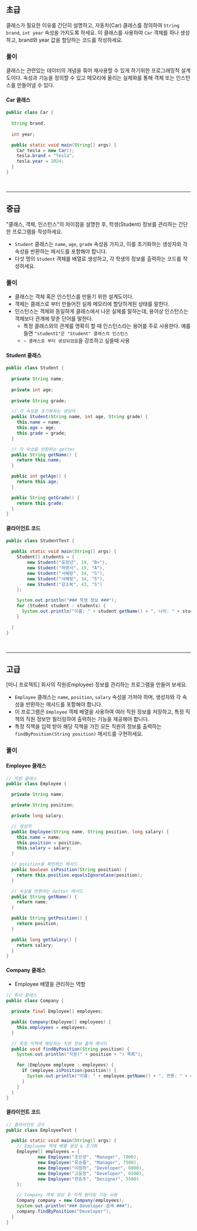 ## 초급

클래스가 필요한 이유를 간단히 설명하고, 자동차(Car) 클래스를 정의하여 `String brand`, `int year` 속성을 가지도록 하세요. 이 클래스를 사용하여 `Car` 객체를 하나 생성하고, brand와 year 값을 할당하는 코드를 작성하세요.

### 풀이
클래스는 관련있는 데이터의 개념을 묶어 재사용할 수 있게 하기위한 프로그래밍적 설계도이다.
속성과 기능을 정의할 수 있고 메모리에 올리는 실체화를 통해 객체 또는 인스턴스를 만들어낼 수 있다.

#### Car 클래스
```java
public class Car {
  
  String brand;
  
  int year;

  public static void main(String[] args) {
    Car tesla = new Car();
    tesla.brand = "Tesla";
    tesla.year = 2024;
  }
}
```

<br>

----

## 중급

"클래스, 객체, 인스턴스"의 차이점을 설명한 후, 학생(Student) 정보를 관리하는 간단한 프로그램을 작성하세요.
- `Student` 클래스는 `name`, `age`, `grade` 속성을 가지고, 이를 초기화하는 생성자와 각 속성을 반환하는 메서드를 포함해야 합니다.
- 다섯 명의 `Student` 객체를 배열로 생성하고, 각 학생의 정보를 출력하는 코드를 작성하세요.

### 풀이
- 클래스는 객체 혹은 인스턴스를 만들기 위한 설계도이다.
- 객체는 클래스로 부터 만들어진 실제 메모리에 할당하게된 상태를 말한다.
- 인스턴스는 객체와 동일하게 클래스에서 나온 실체를 말하는데, 용어상 인스턴스는 객체보다 관계에 맞춘 단어를 말한다. 
  - 특정 클래스와의 관계를 명확히 할 때 인스턴스라는 용어를 주로 사용한다. 예를들면 `"student1"은 "Student" 클래스의 인스턴스`
  - `~ 클래스로 부터 생성되었음`을 강조하고 싶을때 사용

#### Student 클래스
```java
public class Student {
  
  private String name;
  
  private int age;
  
  private String grade;

  // 각 속성을 초기화하는 생성자
  public Student(String name, int age, String grade) {
    this.name = name;
    this.age = age;
    this.grade = grade;
  }

  // 각 속성을 반환하는 getter
  public String getName() {
    return this.name;
  }

  public int getAge() {
    return this.age;
  }

  public String getGrade() {
    return this.grade;
  }
}
```

#### 클라이언트 코드
```java
public class StudentTest {

  public static void main(String[] args) {
    Student[] students = {
        new Student("윤정년", 19, "B+"),
        new Student("허영서", 19, "A"),
        new Student("서혜랑", 34, "S"),
        new Student("서혜랑", 34, "S"),
        new Student("강소복", 43, "S")
    };

    System.out.println("### 학생 정보 ###");
    for (Student student : students) {
      System.out.println("이름: " + student.getName() + ", 나이: " + student.getAge() + ", 등급: " + student.getGrade());
    }

  }
}
```


<br>

----

## 고급

[미니 프로젝트] 회사의 직원(Employee) 정보를 관리하는 프로그램을 만들어 보세요.
- `Employee` 클래스는 `name`, `position`, `salary` 속성을 가져야 하며, 생성자와 각 속성을 반환하는 메서드를 포함해야 합니다.
- 이 프로그램은 `Employee` 객체 배열을 사용하여 여러 직원 정보를 저장하고, 특정 직책의 직원 정보만 필터링하여 출력하는 기능을 제공해야 합니다.
- 특정 직책을 입력 받아 해당 직책을 가진 모든 직원의 정보를 출력하는 `findByPosition(String position)` 메서드를 구현하세요.

### 풀이

#### Employee 클래스
```java
// 직원 클래스
public class Employee {

  private String name;

  private String position;

  private long salary;

  // 생성자
  public Employee(String name, String position, long salary) {
    this.name = name;
    this.position = position;
    this.salary = salary;
  }

  // position을 확인하는 메서드
  public boolean isPosition(String position) {
    return this.position.equalsIgnoreCase(position);
  }

  // 속성을 반환하는 Getter 메서드
  public String getName() {
    return name;
  }

  public String getPosition() {
    return position;
  }

  public long getSalary() {
    return salary;
  }
}
```

#### Company 클래스
- Employee 배열을 관리하는 역할
```java
// 회사 클래스
public class Company {

  private final Employee[] employees;

  public Company(Employee[] employees) {
    this.employees = employees;
  }

  // 특정 직책에 해당하는 직원 정보 출력 메서드
  public void findByPosition(String position) {
    System.out.println("직원(" + position + ") 목록");

    for (Employee employee : employees) {
      if (employee.isPosition(position)) {
        System.out.println("이름: " + employee.getName() + ", 연봉: " + employee.getSalary());
      }
    }
  }
}
```

#### 클라이언트 코드
```java
// 클라이언트 코드
public class EmployeeTest {

  public static void main(String[] args) {
    // Employee 객체 배열 생성 & 초기화
    Employee[] employees = {
            new Employee("조인성", "Manager", 7000),
            new Employee("류승룡", "Manager", 7500),
            new Employee("이정하", "Developer", 6000),
            new Employee("고윤정", "Developer", 6500),
            new Employee("한효주", "Designer", 5500)
    };

    // Company 객체 생성 후 직책 필터링 기능 사용
    Company company = new Company(employees);
    System.out.println("### Developer 검색 ###");
    company.findByPosition("Developer");
  }
}
```